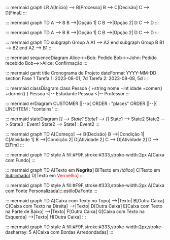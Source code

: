::: mermaid
graph LR
    A[Início] --> B[Processo]
    B --> C[Decisão]
    C --> D[Final]
:::

::: mermaid
graph TD
    A --> B
    B -->|Opção 1| C
    B -->|Opção 2| D
    C --> D
:::

::: mermaid
graph TD
    A --> B
    B -->|Opção 1| C
    B -->|Opção 2| D
    C --> D
:::

::: mermaid
graph TD
    subgraph Group A
        A1 --> A2
    end
    subgraph Group B
        B1 --> B2
    end
    A2 --> B1
:::

::: mermaid
sequenceDiagram
    Alice->>Bob: Pedido
    Bob->>John: Pedido recebido
    Bob-->>Alice: Confirmação
:::

::: mermaid
gantt
    title Cronograma de Projeto
    dateFormat  YYYY-MM-DD
    section Fase 1
    Tarefa 1: 2023-08-01, 7d
    Tarefa 2: 2023-08-08, 5d
:::

::: mermaid
classDiagram
    class Pessoa {
        +string nome
        +int idade
        +comer()
        +dormir()
    }
    Pessoa <|-- Estudante
    Pessoa <|-- Professor
:::

::: mermaid
erDiagram
    CUSTOMER ||--o{ ORDER : "places"
    ORDER ||--|{ LINE-ITEM : "contains"
:::

::: mermaid
stateDiagram
    [*] --> State1
    State1 --> [*]
    State1 --> State2
    State2 --> State3 : Event1
    State2 --> State1 : Event2
:::

::: mermaid
graph TD
    A[Começo] --> B{Decisão}
    B -->|Condição 1| C[Atividade 1]
    B -->|Condição 2| D[Atividade 2]
    C --> D[Atividade 2]
    D --> E[Fim]
:::

::: mermaid
graph TD
    style A fill:#F9F,stroke:#333,stroke-width:2px
    A[Caixa com Fundo]
:::

::: mermaid
graph TD
    A[Texto em **Negrito**]
    B[Texto em _Itálico_]
    C[Texto em <u>Sublinhado</u>]
    D[Texto em <font color=red>Vermelho</font>]
:::

::: mermaid
graph TD
    style A fill:#F9F,stroke:#333,stroke-width:2px
    A[Caixa com Fonte Personalizada]:::estiloDaFonte
:::

::: mermaid
graph TD
    A[Caixa com Texto no Topo] -->|Texto| B[Outra Caixa]
    C[Caixa com Texto na Direita] -->|Texto| D[Outra Caixa]
    E[Caixa com Texto na Parte de Baixo] -->|Texto| F[Outra Caixa]
    G[Caixa com Texto na Esquerda] -->|Texto| H[Outra Caixa]
:::

::: mermaid
graph TD
    style A fill:#F9F,stroke:#333,stroke-width:2px,stroke-dasharray: 5
    A[Caixa com Bordas Arredondadas]
:::

